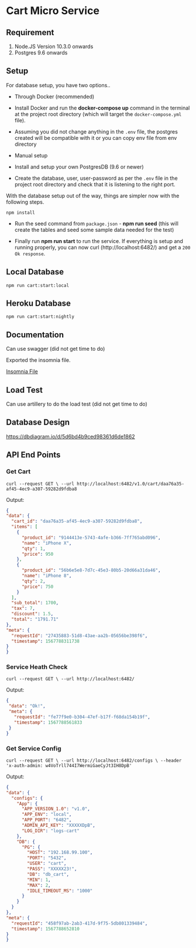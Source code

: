 
# Cart Micro Service


## Requirement

 1. Node.JS Version 10.3.0 onwards
 2. Postgres 9.6 onwards
  

## Setup

For database setup, you have two options..

- Through Docker (recommended)

- Install Docker and run the **docker-compose up** command in the terminal at the project root directory (which will target the `docker-compose.yml` file).

- Assuming you did not change anything in the `.env` file, the postgres created will be compatible with it or you can copy env file from env directory

- Manual setup

- Install and setup your own PostgresDB (9.6 or newer)

- Create the database, user, user-password as per the `.env` file in the project root directory and check that it is listening to the right port.


With the database setup out of the way, things are simpler now with the following steps.

`npm install`

- Run the seed command from `package.json` - **npm run seed** (this will create the tables and seed some sample data needed for the test)

- Finally run **npm run start** to run the service. If everything is setup and running properly, you can now curl (http://localhost:6482/) and get a `200 Ok response`.

## Local Database

`npm run cart:start:local`

## Heroku Database

`npm run cart:start:nightly`

## Documentation

Can use swagger (did not get time to do)

Exported the insomnia file.

[Insomnia File](https://github.com/manishkpr/cart-ms/blob/master/cart-service/docs/Insomnia_2019-08-20.json "Insomnia File")

## Load Test

Can use artillery to do the load test (did not get time to do)

## Database Design

https://dbdiagram.io/d/5d6bd4b9ced98361d6de1862

## API End Points

### Get Cart

 `curl --request GET \
  --url http://localhost:6482/v1.0/cart/daa76a35-af45-4ec9-a307-59282d9fdba8`
  
  Output:
  
  ```JSON
  {
  "data": {
    "cart_id": "daa76a35-af45-4ec9-a307-59282d9fdba8",
    "items": [
      {
        "product_id": "9144413e-5743-4afe-b366-7ff765abd096",
        "name": "iPhone X",
        "qty": 1,
        "price": 950
      },
      {
        "product_id": "56b6e5e8-7d7c-45e3-80b5-20d66a31da46",
        "name": "iPhone 8",
        "qty": 2,
        "price": 750
      }
    ],
    "sub_total": 1700,
    "tax": 7,
    "discount": 1.5,
    "total": "1791.71"
  },
  "meta": {
    "requestId": "27435883-51d8-43ae-aa2b-05656be398f6",
    "timestamp": 1567788311738
  }
}
  ```
  

### Service Heath Check

`curl --request GET \
  --url http://localhost:6482/`
  
 Output:
 ```JSON
 {
  "data": "Ok!",
  "meta": {
    "requestId": "fe77f9e0-b304-47ef-b17f-f68da154b19f",
    "timestamp": 1567788561833
  }
}
 ```

### Get Service Config

`curl --request GET \
  --url http://localhost:6482/configs \
  --header 'x-auth-admin: w4VoTrll744I7WermiGaeCyJt3IH8DpB'`
  
  Output:
  ```JSON
  {
  "data": {
    "configs": {
      "App": {
        "APP_VERSION_1.0": "v1.0",
        "APP_ENV": "local",
        "APP_PORT": "6482",
        "ADMIN_API_KEY": "XXXXXDpB",
        "LOG_DIR": "logs-cart"
      },
      "DB": {
        "PG": {
          "HOST": "192.168.99.100",
          "PORT": "5432",
          "USER": "cart",
          "PASS": "XXXXX23!",
          "DB": "db_cart",
          "MIN": 1,
          "MAX": 2,
          "IDLE_TIMEOUT_MS": "1000"
        }
      }
    }
  },
  "meta": {
    "requestId": "458f97ab-2ab3-417d-9f75-5db801339484",
    "timestamp": 1567788652810
  }
}
  ```
